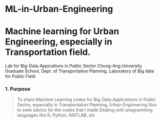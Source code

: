 # ML-in-Urban-Engineering
Machine learning for Urban Engineering, especially in Transportation field.
===========================================================================
Lab for Big-Data Appications in Public Sector
Chung-Ang University Graduate School, Dept. of Transportation Planning, Laboratory of Big data for Public Field
### 1. Purpose
> To share Machine Learning codes for Big-Data Applications in Public Sector, especially in Transportation Planning, Urban Enginnering
> Also to seek advice for the codes that I made
> Dealing with programming languages like R, Python, MATLAB, etc
